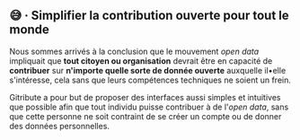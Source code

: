 
## 😅 · Simplifier la contribution ouverte pour tout le monde

Nous sommes arrivés à la conclusion que le mouvement _open data_ impliquait que **tout citoyen ou organisation** devrait être en capacité de **contribuer** sur **n'importe quelle sorte de donnée ouverte** auxquelle il•elle s'intéresse, cela sans que leurs compétences techniques ne soient un frein.

Gitribute a pour but de proposer des interfaces aussi simples et intuitives que possible afin que tout individu puisse contribuer à de l'_open data_, sans que cette personne ne soit contraint de se créer un compte ou de donner des données personnelles.
